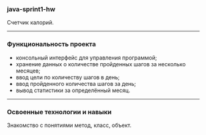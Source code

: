 ### java-sprint1-hw<br/>
Счетчик калорий.
____
### Функциональность проекта
- консольный интерфейс для управления программой;
- хранение данных о количестве пройденных шагов за несколько месяцев;
- ввод цели по количеству шагов в день;
- ввод пройденного количества шагов за день;
- вывод статистики за определённый месяц.
____
### Освоенные технологии и навыки
Знакомство с понятиями метод, класс, объект.
